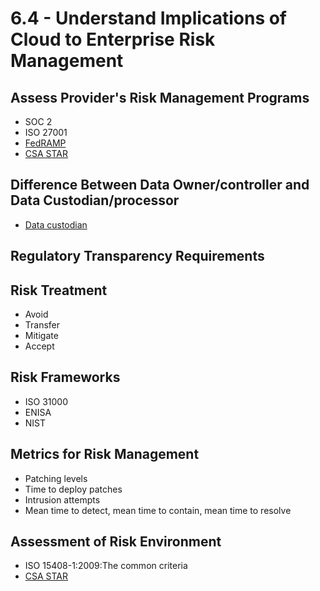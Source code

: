 # 6.4 - Understand Implications of Cloud to Enterprise Risk Management

## Assess Provider's Risk Management Programs
- SOC 2
- ISO 27001
- [FedRAMP](../../Standards/FedRAMP.md)
- [CSA STAR](../../Standards/CSA_STAR.md)

## Difference Between Data Owner/controller and Data Custodian/processor

- [Data custodian](../../Definitions/D.md#data-custodian)

## Regulatory Transparency Requirements

## Risk Treatment
- Avoid
- Transfer
- Mitigate
- Accept

## Risk Frameworks
- ISO 31000
- ENISA
- NIST

## Metrics for Risk Management
- Patching levels
- Time to deploy patches
- Intrusion attempts
- Mean time to detect, mean time to contain, mean time to resolve

## Assessment of Risk Environment
- ISO 15408-1:2009:The common criteria
- [CSA STAR](../../Standards/CSA_STAR.md)
